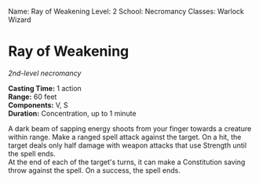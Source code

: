 Name: Ray of Weakening
Level: 2
School: Necromancy
Classes: Warlock
         Wizard

# Ray of Weakening
_2nd-level necromancy_

**Casting Time:** 1 action    
**Range:** 60 feet    
**Components:** V, S    
**Duration:** Concentration, up to 1 minute 

A dark beam of sapping energy shoots from your finger towards a creature within range. Make a ranged spell attack against the target. On a hit, the target deals only half damage with weapon attacks that use Strength until the spell ends.    
At the end of each of the target's turns, it can make a Constitution saving throw against the spell. On a success, the spell ends.